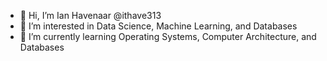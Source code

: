 - 👋 Hi, I’m Ian Havenaar @ithave313
- 👀 I’m interested in Data Science, Machine Learning, and Databases
- 🌱 I’m currently learning Operating Systems, Computer Architecture, and Databases

<!---
ithave313/ithave313 is a ✨ special ✨ repository because its `README.md` (this file) appears on your GitHub profile.
You can click the Preview link to take a look at your changes.
--->
